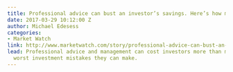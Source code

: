 ```yaml
---
title: Professional advice can bust an investor’s savings. Here’s how much
date: 2017-03-29 10:12:00 Z
author: Michael Edesess
categories:
- Market Watch
link: http://www.marketwatch.com/story/professional-advice-can-bust-an-investors-savings-heres-how-much-2017-03-03
lead: Professional advice and management can cost investors more than most of the
  worst investment mistakes they can make.
---
```


